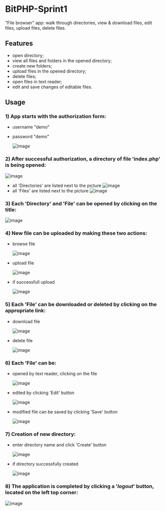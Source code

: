 # BitPHP-Sprint1

"File browser" app: walk through directories, view & download files, edit files, upload files, delete files.

## Features

  - open directory;
  - view all files and folders in the opened directory;
  - create new folders;
  - upload files in the opened directory;
  - delete files;
  - open files in text reader;
  - edit and save changes of editable files.
  
## Usage

### 1) App starts with the authorization form:
  - username "demo"
  - password "demo"
  
    ![image](https://user-images.githubusercontent.com/70706753/96470837-5dbb7680-1237-11eb-8fd1-8f3a6d4566da.png)


### 2) After successful authorization, a directory of file 'index.php' is being opened:

   ![image](https://user-images.githubusercontent.com/70706753/96450637-24770c80-121f-11eb-9ebc-6f1c46453e57.PNG)

  - all 'Directories' are listed next to the picture ![image](https://user-images.githubusercontent.com/70706753/96459112-65c0e980-122a-11eb-849d-5eb1903bde10.PNG)
  - all 'Files' are listed next to the picture ![image](https://user-images.githubusercontent.com/70706753/96459362-b8020a80-122a-11eb-9105-31f952f0f692.PNG)


### 3) Each 'Directory' and 'File' can be opened by clicking on the title:

   ![image](https://user-images.githubusercontent.com/70706753/96460789-4925b100-122c-11eb-932e-c55f9869d1ae.png)


### 4) New file can be uploaded by making these two actions: 

  - browse file
  
    ![image](https://user-images.githubusercontent.com/70706753/96468048-4cbd3600-1234-11eb-85a8-d83e313cd817.png)
  
  - upload file
  
    ![image](https://user-images.githubusercontent.com/70706753/96467927-26979600-1234-11eb-83e6-5eda826f9242.png)
  
  - if successfull upload 
  
    ![image](https://user-images.githubusercontent.com/70706753/96463886-dfa7a180-122f-11eb-9e47-4372926c0181.png)


### 5) Each 'File' can be downloaded or deleted by clicking on the appropriate link:
  
  - download file
  
    ![image](https://user-images.githubusercontent.com/70706753/96462834-b6d2dc80-122e-11eb-97c2-6bdf1a5ce223.png)
  
  - delete file
  
    ![image](https://user-images.githubusercontent.com/70706753/96462842-ba666380-122e-11eb-8e7f-295c0956a4c9.png)


### 6) Each 'File' can be:

  - opened by text reader, clicking on the file

    ![image](https://user-images.githubusercontent.com/70706753/96464164-2bf2e180-1230-11eb-9817-b0f920115ce6.png)
  
  - edited by clicking 'Edit' button
  
    ![image](https://user-images.githubusercontent.com/70706753/96464858-ff8b9500-1230-11eb-9821-0c16020c9228.png)
  
  - modified file can be saved by clicking 'Save' button
  
    ![image](https://user-images.githubusercontent.com/70706753/96465110-45485d80-1231-11eb-918d-5b80088e15d7.png)


### 7) Creation of new directory:

  - enter directory name and click 'Create' button
  
    ![image](https://user-images.githubusercontent.com/70706753/96465762-ff3fc980-1231-11eb-8dcd-06b958f36a86.png)
  
  - if directory successfully created
  
    ![image](https://user-images.githubusercontent.com/70706753/96466076-6493ba80-1232-11eb-8525-7d16a44a00c8.png)
  
  
### 8) The application is completed by clicking a '_logout_' button, located on the left top corner:

   ![image](https://user-images.githubusercontent.com/70706753/96467686-d9b3bf80-1233-11eb-9a35-e86e2b27ed67.png)

